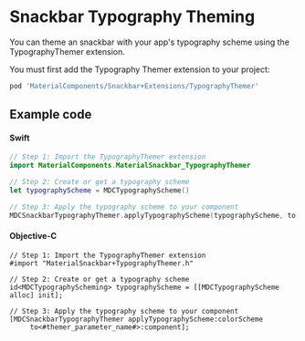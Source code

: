 <!--docs:
title: "Typography Theming"
layout: detail
section: components
excerpt: "How to theme Snackbar using the Material Design typography system."
iconId: toast
path: /catalog/snackbar/typography-theming/
-->

# Snackbar Typography Theming

You can theme an snackbar with your app's typography scheme using the TypographyThemer extension.

You must first add the Typography Themer extension to your project:

``` bash
pod 'MaterialComponents/Snackbar+Extensions/TypographyThemer'
```

## Example code

<!--<div class="material-code-render" markdown="1">-->
#### Swift
``` swift
// Step 1: Import the TypographyThemer extension
import MaterialComponents.MaterialSnackbar_TypographyThemer

// Step 2: Create or get a typography scheme
let typographyScheme = MDCTypographyScheme()

// Step 3: Apply the typography scheme to your component
MDCSnackbarTypographyThemer.applyTypographyScheme(typographyScheme, to: component)
```

#### Objective-C

``` objc
// Step 1: Import the TypographyThemer extension
#import "MaterialSnackbar+TypographyThemer.h"

// Step 2: Create or get a typography scheme
id<MDCTypographyScheming> typographyScheme = [[MDCTypographyScheme alloc] init];

// Step 3: Apply the typography scheme to your component
[MDCSnackbarTypographyThemer applyTypographyScheme:colorScheme
     to<#themer_parameter_name#>:component];
```
<!--</div>-->
